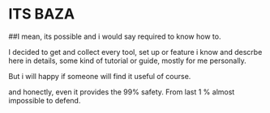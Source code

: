 # ITS BAZA
  ##I mean, its possible and i would say required to know how to.
  
I decided to get and collect every tool, set up or feature i know and descrbe here in details, some kind of tutorial or guide, mostly for me personally.

But i will happy if someone will find it useful of course.

and honectly, even  it provides the 99% safety. From last 1 % almost impossible to defend.

